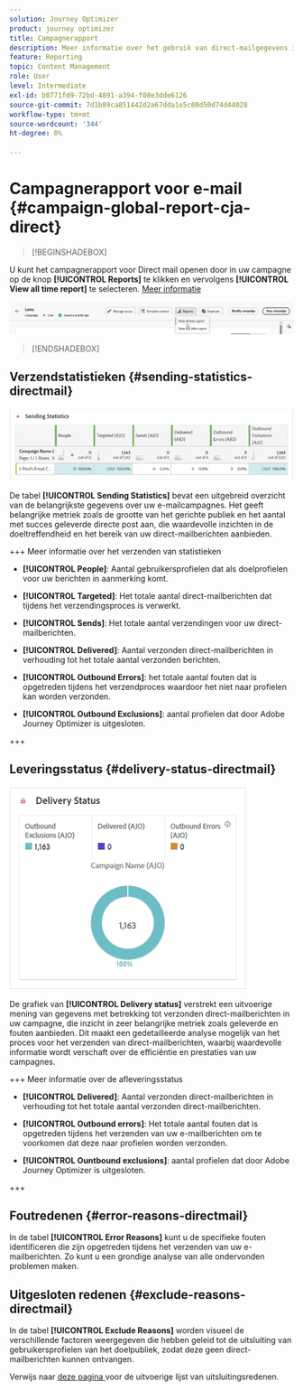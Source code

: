 ```yaml
---
solution: Journey Optimizer
product: journey optimizer
title: Campagnerapport
description: Meer informatie over het gebruik van direct-mailgegevens in het campagnerapport
feature: Reporting
topic: Content Management
role: User
level: Intermediate
exl-id: b0771fd9-72bd-4891-a394-f08e3dde6126
source-git-commit: 7d1b89ca851442d2a67dda1e5c08d50d74d44028
workflow-type: tm+mt
source-wordcount: '344'
ht-degree: 0%

---
```


# Campagnerapport voor e-mail {#campaign-global-report-cja-direct}

>[!BEGINSHADEBOX]

U kunt het campagnerapport voor Direct mail openen door in uw campagne op de knop **[!UICONTROL Reports]** te klikken en vervolgens **[!UICONTROL View all time report]** te selecteren. [Meer informatie](report-gs-cja.md)

![](assets/report-access.png)

>[!ENDSHADEBOX]

## Verzendstatistieken {#sending-statistics-directmail}

![](assets/cja-direct-sending-stat.png)

De tabel **[!UICONTROL Sending Statistics]** bevat een uitgebreid overzicht van de belangrijkste gegevens over uw e-mailcampagnes. Het geeft belangrijke metriek zoals de grootte van het gerichte publiek en het aantal met succes geleverde directe post aan, die waardevolle inzichten in de doeltreffendheid en het bereik van uw direct-mailberichten aanbieden.

+++ Meer informatie over het verzenden van statistieken

* **[!UICONTROL People]**: Aantal gebruikersprofielen dat als doelprofielen voor uw berichten in aanmerking komt.

* **[!UICONTROL Targeted]**: Het totale aantal direct-mailberichten dat tijdens het verzendingsproces is verwerkt.

* **[!UICONTROL Sends]**: Het totale aantal verzendingen voor uw direct-mailberichten.

* **[!UICONTROL Delivered]**: Aantal verzonden direct-mailberichten in verhouding tot het totale aantal verzonden berichten.

* **[!UICONTROL Outbound Errors]**: het totale aantal fouten dat is opgetreden tijdens het verzendproces waardoor het niet naar profielen kan worden verzonden.

* **[!UICONTROL Outbound Exclusions]**: aantal profielen dat door Adobe Journey Optimizer is uitgesloten.

+++

## Leveringsstatus {#delivery-status-directmail}

![](assets/cja-direct-delivery-status.png)

De grafiek van **[!UICONTROL Delivery status]** verstrekt een uitvoerige mening van gegevens met betrekking tot verzonden direct-mailberichten in uw campagne, die inzicht in zeer belangrijke metriek zoals geleverde en fouten aanbieden. Dit maakt een gedetailleerde analyse mogelijk van het proces voor het verzenden van direct-mailberichten, waarbij waardevolle informatie wordt verschaft over de efficiëntie en prestaties van uw campagnes.

+++ Meer informatie over de afleveringsstatus

* **[!UICONTROL Delivered]**: Aantal verzonden direct-mailberichten in verhouding tot het totale aantal verzonden direct-mailberichten.

* **[!UICONTROL Outbound errors]**: Het totale aantal fouten dat is opgetreden tijdens het verzenden van uw e-mailberichten om te voorkomen dat deze naar profielen worden verzonden.

* **[!UICONTROL Ountbound exclusions]**: aantal profielen dat door Adobe Journey Optimizer is uitgesloten.

+++

## Foutredenen {#error-reasons-directmail}

In de tabel **[!UICONTROL Error Reasons]** kunt u de specifieke fouten identificeren die zijn opgetreden tijdens het verzenden van uw e-mailberichten. Zo kunt u een grondige analyse van alle ondervonden problemen maken.

## Uitgesloten redenen {#exclude-reasons-directmail}

[](assets/cja-direct-excluded.png)

In de tabel **[!UICONTROL Exclude Reasons]** worden visueel de verschillende factoren weergegeven die hebben geleid tot de uitsluiting van gebruikersprofielen van het doelpubliek, zodat deze geen direct-mailberichten kunnen ontvangen.

Verwijs naar [ deze pagina ](exclusion-list.md) voor de uitvoerige lijst van uitsluitingsredenen.
